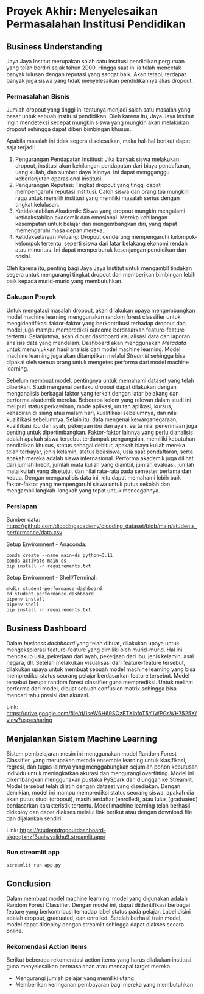# Proyek Akhir: Menyelesaikan Permasalahan Institusi Pendidikan

## Business Understanding

Jaya Jaya Institut merupakan salah satu institusi pendidikan perguruan yang telah berdiri sejak tahun 2000. Hingga saat ini ia telah mencetak banyak lulusan dengan reputasi yang sangat baik. Akan tetapi, terdapat banyak juga siswa yang tidak menyelesaikan pendidikannya alias dropout.

### Permasalahan Bisnis

Jumlah dropout yang tinggi ini tentunya menjadi salah satu masalah yang besar untuk sebuah institusi pendidikan. Oleh karena itu, Jaya Jaya Institut ingin mendeteksi secepat mungkin siswa yang mungkin akan melakukan dropout sehingga dapat diberi bimbingan khusus.

Apabila masalah ini tidak segera diselesaikan, maka hal-hal berikut dapat saja terjadi:
1. Pengurangan Pendapatan Institusi: Jika banyak siswa melakukan dropout, institusi akan kehilangan pendapatan dari biaya pendaftaran, uang kuliah, dan sumber daya lainnya. Ini dapat mengganggu keberlanjutan operasional institusi.
2. Pengurangan Reputasi: Tingkat dropout yang tinggi dapat mempengaruhi reputasi institusi. Calon siswa dan orang tua mungkin ragu untuk memilih institusi yang memiliki masalah serius dengan tingkat kelulusan.
3. Ketidakstabilan Akademik: Siswa yang dropout mungkin mengalami ketidakstabilan akademik dan emosional. Mereka kehilangan kesempatan untuk belajar dan mengembangkan diri, yang dapat memengaruhi masa depan mereka.
4. Ketidaksetaraan Peluang: Dropout cenderung mempengaruhi kelompok-kelompok tertentu, seperti siswa dari latar belakang ekonomi rendah atau minoritas. Ini dapat memperburuk kesenjangan pendidikan dan sosial.

Oleh karena itu, penting bagi Jaya Jaya Institut untuk mengambil tindakan segera untuk mengurangi tingkat dropout dan memberikan bimbingan lebih baik kepada murid-murid yang membutuhkan.

### Cakupan Proyek

Untuk mengatasi masalah dropout, akan dilakukan upaya mengembangkan model machine learning menggunakan random forest classifier untuk mengidentifikasi faktor-faktor yang berkontribusi terhadap dropout dan model juga mampu memprediksi outcome berdasarkan feature-feature tertentu. Selanjutnya, akan dibuat dashboard visualisasi data dan laporan analisis data yang mendalam. Dashboard akan menggunakan *Metadata* untuk menunjukkan hasil analisis dari model machine learning. Model machine learning juga akan ditampilkan melalui *Streamlit* sehingga bisa dipakai oleh semua orang untuk mengetes performa dari model machine learning.

Sebelum membuat model, pentingnya untuk memahami dataset yang telah diberikan. Studi mengenai perilaku dropout dapat dilakukan dengan menganalisis berbagai faktor yang terkait dengan latar belakang dan performa akademik mereka. Beberapa kolom yang relevan dalam studi ini meliputi status perkawinan, mode aplikasi, urutan aplikasi, kursus, kehadiran di siang atau malam hari, kualifikasi sebelumnya, dan nilai kualifikasi sebelumnya. Selain itu, data mengenai kewarganegaraan, kualifikasi ibu dan ayah, pekerjaan ibu dan ayah, serta nilai penerimaan juga penting untuk dipertimbangkan. Faktor-faktor lainnya yang perlu dianalisis adalah apakah siswa tersebut terdampak pengungsian, memiliki kebutuhan pendidikan khusus, status sebagai debitur, apakah biaya kuliah mereka telah terbayar, jenis kelamin, status beasiswa, usia saat pendaftaran, serta apakah mereka adalah siswa internasional. Performa akademik juga dilihat dari jumlah kredit, jumlah mata kuliah yang diambil, jumlah evaluasi, jumlah mata kuliah yang disetujui, dan nilai rata-rata pada semester pertama dan kedua. Dengan menganalisis data ini, kita dapat memahami lebih baik faktor-faktor yang mempengaruhi siswa untuk putus sekolah dan mengambil langkah-langkah yang tepat untuk mencegahnya.

### Persiapan

Sumber data: https://github.com/dicodingacademy/dicoding_dataset/blob/main/students_performance/data.csv

Setup Environment - Anaconda:
```
conda create --name main-ds python=3.11
conda activate main-ds
pip install -r requirements.txt
```

Setup Environment - Shell/Terminal:
```
mkdir student-performance-dashboard
cd student-performance-dashboard
pipenv install
pipenv shell
pip install -r requirements.txt
```

## Business Dashboard

Dalam *business dashboard* yang telah dibuat, dilakukan upaya untuk mengeksplorasi feature-feature yang dimiliki oleh murid-murid. Hal ini mencakup usia, pekerjaan dari ayah, pekerjaan dari ibu, jenis kelamin, asal negara, dll. Setelah melakukan visualisasi dari feature-feature tersebut, dilakukan upaya untuk membuat sebuah model machine learning yang bisa memprediksi status seorang pelajar berdasarkan feature tersebut. Model tersebut berupa random forest classifier guna memprediksi. Untuk melihat performa dari model, dibuat sebuah confusion matrix sehingga bisa mencari tahu presisi dan akurasi.

Link: https://drive.google.com/file/d/1seW6H69SOzETXibfoT5Y1WPGsWH7525X/view?usp=sharing

## Menjalankan Sistem Machine Learning
Sistem pembelajaran mesin ini menggunakan model Random Forest Classifier, yang merupakan metode ensemble learning untuk klasifikasi, regresi, dan tugas lainnya yang menggabungkan sejumlah pohon keputusan individu untuk meningkatkan akurasi dan mengurangi overfitting. Model ini dikembangkan menggunakan pustaka PySpark dan diunggah ke Streamlit. Model tersebut telah dilatih dengan dataset yang disediakan. Dengan demikian, model ini mampu memprediksi status seorang siswa, apakah dia akan putus studi (dropout), masih terdaftar (enrolled), atau lulus (graduated) berdasarkan karakteristik tertentu. Model machine learning telah berhasil dideploy dan dapat diakses melalui link berikut atau dengan download file dan dijalankan sendiri.

Link: https://studentdropoutdashboard-skgeqtxnzf3uahvvsjkhu9.streamlit.app/

### Run streamlit app
```
streamlit run app.py
```

## Conclusion

Dalam membuat model machine learning, model yang digunakan adalah Random Forest Classifier. Dengan model ini, dapat diidentifikasi berbagai feature yang berkontribusi terhadap label status pada pelajar. Label disini adalah dropout, graduated, dan enrolled. Setelah berhasil train model, model dapat dideploy dengan streamlit sehingga dapat diakses secara online.

### Rekomendasi Action Items

Berikut beberapa rekomendasi action items yang harus dilakukan institusi guna menyelesaikan permasalahan atau mencapai target mereka.

- Mengurangi jumlah pelajar yang memiliki utang
- Memberikan keringanan pembayaran bagi mereka yang membutuhkan
